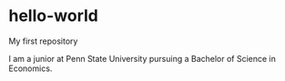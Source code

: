 # hello-world
My first repository


I am a junior at Penn State University pursuing a Bachelor of Science in Economics. 
